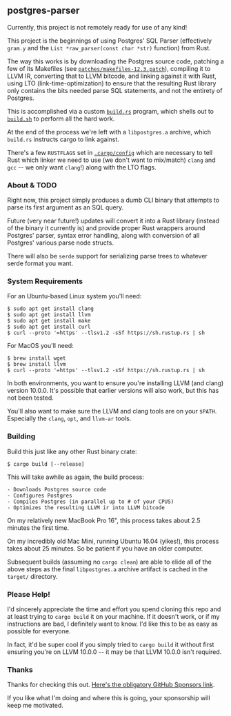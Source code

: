 ## postgres-parser

Currently, this project is not remotely ready for use of any kind!

This project is the beginnings of using Postgres' SQL Parser
(effectively `gram.y` and the `List *raw_parser(const char *str)` function)
from Rust.

The way this works is by downloading the Postgres source code, patching
a few of its Makefiles (see [`patches/makefiles-12.3.patch`](patches/makefiles-12.3.patch)),
compiling it to LLVM IR, converting that to LLVM bitcode, and
linking against it with Rust, using LTO (link-time-optimization) to ensure 
that the resulting Rust library only contains the bits needed parse SQL 
statements, and not the entirety of Postgres.

This is accomplished via a custom [`build.rs`](build.rs) program, which 
shells out to [`build.sh`](build.sh) to perform all the hard work.

At the end of the process we're left with a `libpostgres.a` archive, which
`build.rs` instructs cargo to link against.

There's a few `RUSTFLAGS` set in [`.cargo/config`](.cargo/config) which are
necessary to tell Rust which linker we need to use (we don't want to mix/match)
`clang` and `gcc` -- we only want `clang`!) along with the LTO flags.

### About & TODO

Right now, this project simply produces a dumb CLI binary that attempts to
parse its first argument as an SQL query.

Future (very near future!) updates will convert it into a Rust library (instead 
of the binary it currently is) and provide proper Rust wrappers around Postgres' 
parser, syntax error handling, along with conversion of all Postgres' 
various parse node structs.

There will also be `serde` support for serializing parse trees to whatever serde
format you want.

### System Requirements

For an Ubuntu-based Linux system you'll need:

```shell script
$ sudo apt get install clang
$ sudo apt get install llvm
$ sudo apt get install make
$ sudo apt get install curl
$ curl --proto '=https' --tlsv1.2 -sSf https://sh.rustup.rs | sh
```

For MacOS you'll need:

```shell script
$ brew install wget
$ brew install llvm
$ curl --proto '=https' --tlsv1.2 -sSf https://sh.rustup.rs | sh
```

In both environments, you want to ensure you're installing LLVM (and clang) 
version 10.0.0.  It's possible that earlier versions will also work, but
this has not been tested.

You'll also want to make sure the LLVM and clang tools are on your `$PATH`.
Especially the `clang`, `opt`, and `llvm-ar` tools.

### Building

Build this just like any other Rust binary crate:

```shell script
$ cargo build [--release]
```

This will take awhile as again, the build process:

    - Downloads Postgres source code
    - Configures Postgres
    - Compiles Postgres (in parallel up to # of your CPUS)
    - Optimizes the resulting LLVM ir into LLVM bitcode

On my relatively new MacBook Pro 16", this process takes about 2.5 minutes the first
time.  

On my incredibly old Mac Mini, running Ubuntu 16.04 (yikes!), this process takes about
25 minutes.  So be patient if you have an older computer.

Subsequent builds (assuming no `cargo clean`) are able to elide all of the above 
steps as the final `libpostgres.a` archive artifact is cached in the `target/`
directory.

### Please Help!

I'd sincerely appreciate the time and effort you spend cloning this repo and at
least trying to `cargo build` it on your machine.  If it doesn't work, or if my
instructions are bad, I definitely want to know.  I'd like this to be as easy as
possible for everyone.

In fact, it'd be super cool if you simply tried to `cargo build` it without first
ensuring you're on LLVM 10.0.0 -- it may be that LLVM 10.0.0 isn't required.

### Thanks

Thanks for checking this out.  [Here's the obligatory GitHub Sponsors link](https://github.com/sponsors/eeeebbbbrrrr).
  
If you like what I'm doing and where this is going, your sponsorship will keep me 
motivated.

